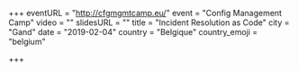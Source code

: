 +++
eventURL = "http://cfgmgmtcamp.eu/"
event = "Config Management Camp"
video = ""
slidesURL = ""
title = "Incident Resolution as Code"
city = "Gand"
date = "2019-02-04"
country = "Belgique"
country_emoji = "belgium"

+++

